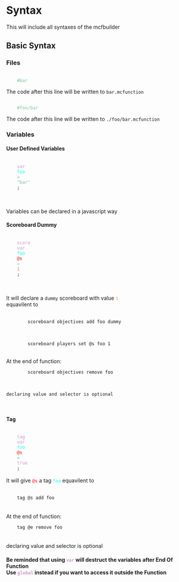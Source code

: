 <style>
    .keyword {
        color: #cc99cd;
    }
    .operator {
        color: #67cdcc;
    }
    .id {
        color: cyan
    }
    .string {
        color: #7ec699
    }
    .int {
        color: #f08d49
    }
    .selector {
        color: red
    }
</style>
# Syntax
This will include all syntaxes of the mcfbuilder
## Basic Syntax
### Files
<code>
    <span class="string">#bar</span>
</code>

The code after this line will be written to `bar.mcfunction`

<code>
    <span class="string">#foo/bar</span>
</code>

The code after this line will be written to `./foo/bar.mcfunction`

### Variables
#### User Defined Variables
<code>
    <span class="keyword">var</span>
    <span class="id">foo</span>
    <span class="operator">=</span>
    <span class="string">"bar"</span>
    ;
</code>
</br></br>
<p>Variables can be declared in a javascript way</p>

#### Scoreboard Dummy
<code>
    <span class="keyword">score</span>
    <span class="keyword">var</span>
    <span class="id">foo</span>
    <span class="selector">@s</span>
    <span class="operator">=</span>
    <span class="int">1</span>
    ;
</code>
</br></br>
<p>
    It will declare a <code>dummy</code> scoreboard with value 
        <code><span class="int">1</span></code>
    </br>
    equavilent to 
    </br>
    </br>
    <code>
        scoreboard objectives add foo dummy
    </code>
    </br>
    </br>
    <code>
        scoreboard players set @s foo 1
    </code>
    </br>
    </br>
    At the end of function:</br>
    <code>
        scoreboard objectives remove foo
    </code>
    </br>
    </br>

    declaring value and selector is optional
</br>

#### Tag
<code>
    <span class="keyword">tag</span>
    <span class="keyword">var</span>
    <span class="id">foo</span>
    <span class="selector">@s</span>    
    <span class="operator">=</span>
    <span class="keyword">true</span>
    ;
</code>
</br>
It will give <code><span class="selector">@s</span></code> a tag <code><span class="id">foo</span></code>
equavilent to 
</br>
</br>
<code>
    tag @s add foo
</code>
</br>
</br>
At the end of function:</br>
<code>
    tag @e remove foo
</code>
</br>
</br>
declaring value and selector is optional
<h4><b>
    Be reminded that using <code><span class="keyword">var</span></code> will destruct the variables after End Of Function</br>
    Use <code><span class="keyword">global</span></code> instead if you want to access it outside the Function
</b></h4>